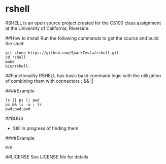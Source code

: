 # rshell

RSHELL is an open source project created for the CS100 class assignment at the University of California, Riverside.

##How to install
Run the following commands to get the source and build the shell:
```
git clone https://github.com/SparkTesla/rshell.git
cd rshell
make
bin/rshell
```

##Functionality
RSHELL has basic bash command logic with the utilization of combining them with connectors ; && ||

####Example
```
ls || ps || pwd
ps && ls -a ; ls
pwd;pwd;pwd
```

##BUGS
* Still in progress of finding them

####Example
```
N/A
```

##LICENSE
See LICENSE file for details
